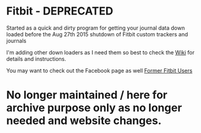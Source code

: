 # Fitbit - DEPRECATED 
Started as a quick and dirty program for getting your journal data down loaded before the Aug 27th 2015 shutdown of Fitbit custom trackers and journals

I'm adding other down loaders as I need them so best to check the [Wiki](https://github.com/avatar42/Fitbit/wiki) for details and instructions.

You may want to check out the Facebook page as well [Former Fitbit Users](https://www.facebook.com/Former-Fitbit-Users-1646846178933089/timeline/)

# No longer maintained / here for archive purpose only as no longer needed and website changes.

